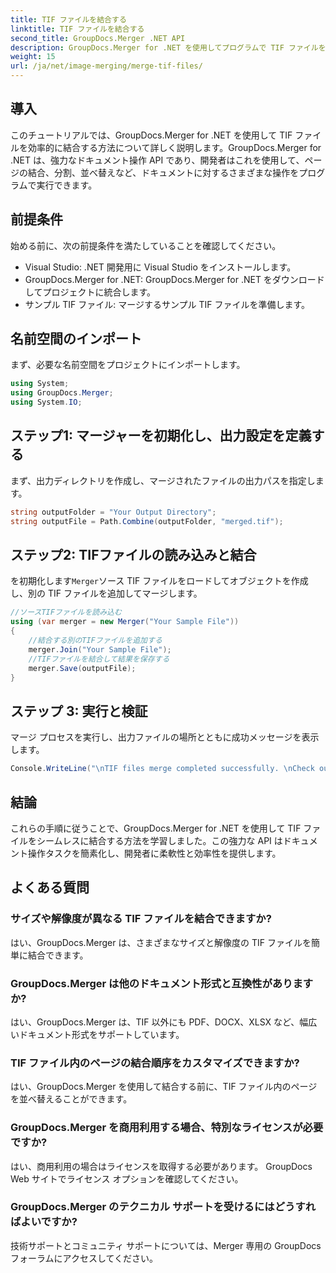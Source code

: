 ```yaml
---
title: TIF ファイルを結合する
linktitle: TIF ファイルを結合する
second_title: GroupDocs.Merger .NET API
description: GroupDocs.Merger for .NET を使用してプログラムで TIF ファイルを結合する方法を学びます。.NET 開発者向けの効率的なドキュメント操作 API。
weight: 15
url: /ja/net/image-merging/merge-tif-files/
---
```

## 導入
このチュートリアルでは、GroupDocs.Merger for .NET を使用して TIF ファイルを効率的に結合する方法について詳しく説明します。GroupDocs.Merger for .NET は、強力なドキュメント操作 API であり、開発者はこれを使用して、ページの結合、分割、並べ替えなど、ドキュメントに対するさまざまな操作をプログラムで実行できます。
## 前提条件
始める前に、次の前提条件を満たしていることを確認してください。
- Visual Studio: .NET 開発用に Visual Studio をインストールします。
- GroupDocs.Merger for .NET: GroupDocs.Merger for .NET をダウンロードしてプロジェクトに統合します。
- サンプル TIF ファイル: マージするサンプル TIF ファイルを準備します。

## 名前空間のインポート
まず、必要な名前空間をプロジェクトにインポートします。
```csharp
using System; 
using GroupDocs.Merger;
using System.IO;
```
## ステップ1: マージャーを初期化し、出力設定を定義する
まず、出力ディレクトリを作成し、マージされたファイルの出力パスを指定します。
```csharp
string outputFolder = "Your Output Directory";
string outputFile = Path.Combine(outputFolder, "merged.tif");
```
## ステップ2: TIFファイルの読み込みと結合
を初期化します`Merger`ソース TIF ファイルをロードしてオブジェクトを作成し、別の TIF ファイルを追加してマージします。
```csharp
//ソースTIFファイルを読み込む
using (var merger = new Merger("Your Sample File"))
{
    //結合する別のTIFファイルを追加する
    merger.Join("Your Sample File");
    //TIFファイルを結合して結果を保存する
    merger.Save(outputFile);
}
```
## ステップ 3: 実行と検証
マージ プロセスを実行し、出力ファイルの場所とともに成功メッセージを表示します。
```csharp
Console.WriteLine("\nTIF files merge completed successfully. \nCheck output in {0}", outputFolder);
```

## 結論
これらの手順に従うことで、GroupDocs.Merger for .NET を使用して TIF ファイルをシームレスに結合する方法を学習しました。この強力な API はドキュメント操作タスクを簡素化し、開発者に柔軟性と効率性を提供します。

## よくある質問
### サイズや解像度が異なる TIF ファイルを結合できますか?
はい、GroupDocs.Merger は、さまざまなサイズと解像度の TIF ファイルを簡単に結合できます。
### GroupDocs.Merger は他のドキュメント形式と互換性がありますか?
はい、GroupDocs.Merger は、TIF 以外にも PDF、DOCX、XLSX など、幅広いドキュメント形式をサポートしています。
### TIF ファイル内のページの結合順序をカスタマイズできますか?
はい、GroupDocs.Merger を使用して結合する前に、TIF ファイル内のページを並べ替えることができます。
### GroupDocs.Merger を商用利用する場合、特別なライセンスが必要ですか?
はい、商用利用の場合はライセンスを取得する必要があります。 GroupDocs Web サイトでライセンス オプションを確認してください。
### GroupDocs.Merger のテクニカル サポートを受けるにはどうすればよいですか?
技術サポートとコミュニティ サポートについては、Merger 専用の GroupDocs フォーラムにアクセスしてください。